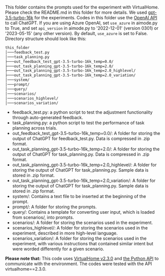 This folder contains the prompts used for the experiment with VirtualHome. Please check the README.md in this folder for more details. We used [gpt-3.5-turbo-16k](https://platform.openai.com/docs/models/gpt-3-5) for the experiments. Codes in this folder use the [OpenAI API](https://platform.openai.com/docs/api-reference) to call ChatGPT. If you are using Azure OpenAI, set `use_azure` in aimode.py to True, and set `api_version` in aimode.py to '2022-12-01' (version 0301) or '2023-05-15' (any other version). By default, `use_azure` is set to False.
Directory structure should look like this:
```bash
this_folder
│───feedback_test.py
│───task_planning.py
├───out_feedback_test_gpt-3.5-turbo-16k_temp=0.0/
├───out_task_planning_gpt-3.5-turbo-16k_temp=2.0/
├───out_task_planning_gpt-3.5-turbo-16k_temp=2.0_highlevel/
├───out_task_planning_gpt-3.5-turbo-16k_temp=2.0_variation/
│───system/
│───prompt/
│───query/
│───scenarios/
│───scenarios_highlevel/
│───scenarios_variation/
```
* feedback_test.py: a python script to test the adjustment functionality through auto-generated feedback.
* task_planning.py: a python script to test the performance of task planning across trials.
* out_feedback_test_gpt-3.5-turbo-16k_temp=0.0/: A folder for storing the output of ChatGPT for feedback_test.py. Data is compressed in .zip format.
* out_task_planning_gpt-3.5-turbo-16k_temp=2.0/: A folder for storing the output of ChatGPT for task_planning.py. Data is compressed in .zip format.
* out_task_planning_gpt-3.5-turbo-16k_temp=2.0_highlevel/: A folder for storing the output of ChatGPT for task_planning.py. Sample data is stored in .zip format.
* out_task_planning_gpt-3.5-turbo-16k_temp=2.0_variation/: A folder for storing the output of ChatGPT for task_planning.py. Sample data is stored in .zip format.
* system/: Contains a text file to be inserted at the beginning of the prompt.
* prompt/: A folder for storing the prompts.
* query/: Contains a template for converting user input, which is loaded from scenarios/, into prompts.
* scenarios/: A folder for storing the scenarios used in the experiment.
* scenarios_highlevel/: A folder for storing the scenarios used in the experiment, described in more high-level language.
* scenarios_variation/: A folder for storing the scenarios used in the experiment, with various instructions that contained similar intent but were worded differently for a given scenario.

**Please note that:**
This code uses [VirtualHome v2.3.0](http://virtual-home.org/documentation/master/index.html) and [the Python API](https://github.com/xavierpuigf/virtualhome) to communicate with the environment. The codes were tested with the API virtualhome==2.3.0.
